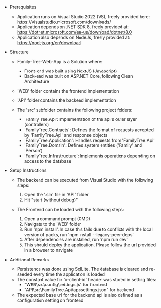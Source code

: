 - Prerequisites
    - Application runs on Visual Studio 2022 (VS), freely provided here: https://visualstudio.microsoft.com/downloads/
    - Application depends on .NET SDK 8, freely provided at: https://dotnet.microsoft.com/en-us/download/dotnet/8.0
    - Application also depends on NodeJs, freely provided at: https://nodejs.org/en/download


- Structure 
	- Family-Tree-Web-App is a Solution where:
		- Front-end was built using NextJS (Javascript)
		- Back-end was built on ASP.NET Core, following Clean Architecture
	- 'WEB' folder contains the frontend implementation
	- 'API' folder contains the backend implementation
	
    - The 'src' subfolder contains the following project folders:
		- 'FamilyTree.Api': Implementation of the api's outer layer (controllers)
		- 'FamilyTree.Contracts': Defines the format of requests accepted by 'FamilyTree.Api' and response objects
		- 'FamilyTree.Application': Handles requests from 'FamilyTree.Api'
		- 'FamilyTree.Domain': Defines system entities ('Family' and 'Person')
		- 'FamilyTree.Infrastructure': Implements operations depending on access to the database	


- Setup Instructions
    - The backend can be executed from Visual Studio with the following steps:
	    1. Open the '.sln' file in 'API' folder
		2. Hit "start (without debug)"
		
	- The Frontend can be loaded with the following steps:
		1. Open a command prompt (CMD)
		2. Navigate to the 'WEB' folder
		3. Run 'npm install'. In case this fails due to conflicts with the local version of packs, run 'npm install --legacy-peer-deps'
		4. After dependencies are installed, run 'npm run dev'
		5. This should deploy the application. Please follow the url provided in a browser to navigate


- Additional Remarks
	- Persistence was done using SqlLite. The database is cleared and re-seeded every time the application is loaded
	- The constant value for 'x-client-id' header was stored in setting files:
		- "WEB\src\config\settings.js" for frontend
		- "API\src\FamilyTree.Api\appsettings.json" for backend
	- The expected base url for the backend api is also defined as a configuration setting on frontend
